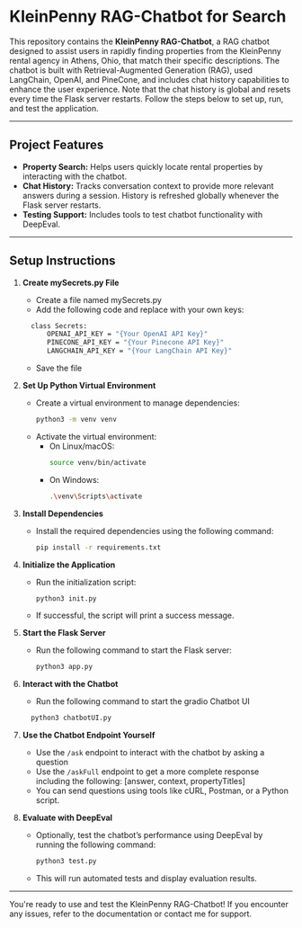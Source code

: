 # KleinPenny RAG-Chatbot for Search

This repository contains the **KleinPenny RAG-Chatbot**, a RAG chatbot designed to assist users in rapidly finding properties from the KleinPenny rental agency in Athens, Ohio, that match their specific descriptions. The chatbot is built with Retrieval-Augmented Generation (RAG), used LangChain, OpenAI, and PineCone, and includes chat history capabilities to enhance the user experience. Note that the chat history is global and resets every time the Flask server restarts. Follow the steps below to set up, run, and test the application.

---

## Project Features

- **Property Search:** Helps users quickly locate rental properties by interacting with the chatbot.
- **Chat History:** Tracks conversation context to provide more relevant answers during a session. History is refreshed globally whenever the Flask server restarts.
- **Testing Support:** Includes tools to test chatbot functionality with DeepEval.

---

## Setup Instructions
1. **Create mySecrets.py File**
   - Create a file named mySecrets.py
   - Add the following code and replace with your own keys:
   ```bash
     class Secrets:
         OPENAI_API_KEY = "{Your OpenAI API Key}"
         PINECONE_API_KEY = "{Your Pinecone API Key}"
         LANGCHAIN_API_KEY = "{Your LangChain API Key}"
     ```
   - Save the file 
2. **Set Up Python Virtual Environment**
   - Create a virtual environment to manage dependencies:
     ```bash
     python3 -m venv venv
     ```
   - Activate the virtual environment:
     - On Linux/macOS:
       ```bash
       source venv/bin/activate
       ```
     - On Windows:
       ```bash
       .\venv\Scripts\activate
       ```

3. **Install Dependencies**
   - Install the required dependencies using the following command:
     ```bash
     pip install -r requirements.txt
     ```

4. **Initialize the Application**
   - Run the initialization script:
     ```bash
     python3 init.py
     ```
   - If successful, the script will print a success message.

4. **Start the Flask Server**
   - Run the following command to start the Flask server:
     ```bash
     python3 app.py
     ```
5. **Interact with the Chatbot**
   - Run the following command to start the gradio Chatbot UI
    ```bash
      python3 chatbotUI.py
     ```
     
6. **Use the Chatbot Endpoint Yourself**
   - Use the `/ask` endpoint to interact with the chatbot by asking a question
   - Use the `/askFull` endpoint to get a more complete response including the following: [answer, context, propertyTitles]
   - You can send questions using tools like cURL, Postman, or a Python script.

7. **Evaluate with DeepEval**
   - Optionally, test the chatbot’s performance using DeepEval by running the following command:
     ```bash
     python3 test.py
     ```
   - This will run automated tests and display evaluation results.

---

You're ready to use and test the KleinPenny RAG-Chatbot! If you encounter any issues, refer to the documentation or contact me for support.
